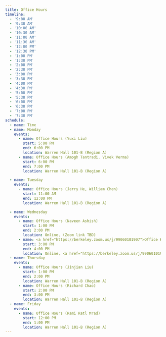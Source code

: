 ```yaml
---
title: Office Hours
timeline:
  - '9:00 AM'
  - '9:30 AM'
  - '10:00 AM'
  - '10:30 AM'
  - '11:00 AM'
  - '11:30 AM'
  - '12:00 PM'
  - '12:30 PM'
  - '1:00 PM'
  - '1:30 PM'
  - '2:00 PM'
  - '2:30 PM'
  - '3:00 PM'
  - '3:30 PM'
  - '4:00 PM'
  - '4:30 PM'
  - '5:00 PM'
  - '5:30 PM'
  - '6:00 PM'
  - '6:30 PM'
  - '7:00 PM'
  - '7:30 PM'
schedule:
  - name: Time
  - name: Monday
    events:
      - name: Office Hours (Yuxi Liu)
        start: 5:00 PM
        end: 6:00 PM
        location: Warren Hall 101-B (Region A)
      - name: Office Hours (Amogh Tantradi, Vivek Verma)
        start: 6:00 PM
        end: 7:00 PM
        location: Warren Hall 101-B (Region A)

  - name: Tuesday
    events:
      - name: Office Hours (Jerry He, William Chen)
        start: 11:00 AM
        end: 12:00 PM
        location: Warren Hall 101-B (Region A)

  - name: Wednesday
    events:
      - name: Office Hours (Naveen Ashish)
        start: 1:00 PM
        end: 2:00 PM
        location: Online, (Zoom link TBD)      
      - name: <a href="https://berkeley.zoom.us/j/99060101907">Office Hours (Eric Kim)</a>
        start: 3:00 PM
        end: 4:00 PM
        location: Online, <a href="https://berkeley.zoom.us/j/99060101907">Zoom Link</a>
  - name: Thursday
    events:
      - name: Office Hours (Jinjian Liu)
        start: 1:00 PM
        end: 2:00 PM
        location: Warren Hall 101-B (Region A)
      - name: Office Hours (Richard Chao)
        start: 2:00 PM
        end: 3:00 PM
        location: Warren Hall 101-B (Region A)
  - name: Friday
    events:
      - name: Office Hours (Rami Ratl Mrad)
        start: 12:00 PM
        end: 1:00 PM
        location: Warren Hall 101-B (Region A)
---
```

